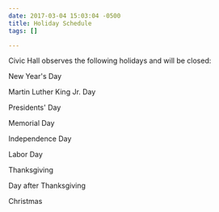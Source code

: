 ```yaml
---
date: 2017-03-04 15:03:04 -0500
title: Holiday Schedule
tags: []

---
```



Civic Hall observes the following holidays and will be closed:

New Year's Day

Martin Luther King Jr. Day

Presidents' Day

Memorial Day

Independence Day

Labor Day

Thanksgiving

Day after Thanksgiving

Christmas
